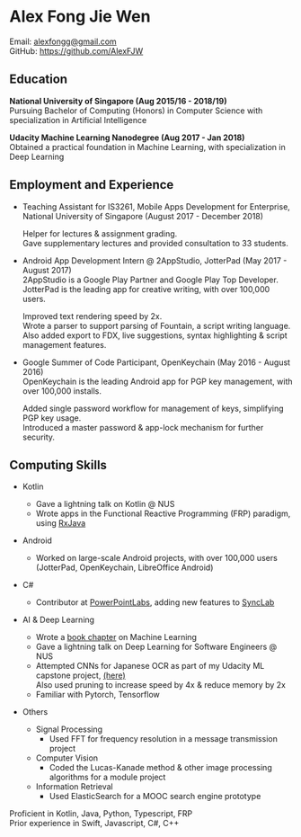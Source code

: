 # Alex Fong Jie Wen

Email: alexfongg@gmail.com  
GitHub: <https://github.com/AlexFJW>  

## Education

__National University of Singapore (Aug 2015/16 - 2018/19)__  
Pursuing Bachelor of Computing (Honors) in Computer Science with specialization in Artificial Intelligence  

__Udacity Machine Learning Nanodegree (Aug 2017 - Jan 2018)__  
Obtained a practical foundation in Machine Learning, with specialization in Deep Learning  

## Employment and Experience

* Teaching Assistant for IS3261, Mobile Apps Development for Enterprise, National University of Singapore (August 2017 - December 2018)  

    Helper for lectures & assignment grading.  
    Gave supplementary lectures and provided consultation to 33 students.  

* Android App Development Intern @ 2AppStudio, JotterPad (May 2017 - August 2017)  
2AppStudio is a Google Play Partner and Google Play Top Developer.  
JotterPad is the leading app for creative writing, with over 100,000 users.  

    Improved text rendering speed by 2x.  
Wrote a parser to support parsing of Fountain, a script writing language.  
Also added export to FDX, live suggestions, syntax highlighting & script management features.  

* Google Summer of Code Participant, OpenKeychain (May 2016 - August 2016)  
OpenKeychain is the leading Android app for PGP key management, with over 100,000 installs.

    Added single password workflow for management of keys, simplifying PGP key usage.  
    Introduced a master password & app-lock mechanism for further security.  

## Computing Skills

* Kotlin
  - Gave a lightning talk on Kotlin @ NUS  
  - Wrote apps in the Functional Reactive Programming (FRP) paradigm, using [RxJava](https://github.com/ReactiveX/RxJava)
    
    
* Android
  - Worked on large-scale Android projects, with over 100,000 users  
  (JotterPad, OpenKeychain, LibreOffice Android)
  
   
* C#
    - Contributor at [PowerPointLabs](https://www.comp.nus.edu.sg/~pptlabs/), adding new features to [SyncLab](https://www.comp.nus.edu.sg/~pptlabs/docs/sync-lab.html)
    

* AI & Deep Learning
  - Wrote a [book chapter](https://github.com/se-edu/learningresources/blob/master/contents/ai/ml.md) on Machine Learning 
  - Gave a lightning talk on Deep Learning for Software Engineers @ NUS
  - Attempted CNNs for Japanese OCR as part of my Udacity ML capstone project,  [(here)](https://github.com/alexfjw/jp-ocr-prunned-cnn)  
   Also used pruning to increase speed by 4x & reduce memory by 2x 
  - Familiar with Pytorch, Tensorflow

  
* Others
  - Signal Processing
    - Used FFT for frequency resolution in a message transmission project
  - Computer Vision
    - Coded the Lucas-Kanade method & other image processing algorithms for a module project
  - Information Retrieval
    - Used ElasticSearch for a MOOC search engine prototype

Proficient in Kotlin, Java, Python, Typescript, FRP  
Prior experience in Swift, Javascript, C#, C++  

